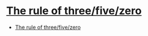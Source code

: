 # [The rule of three/five/zero](https://en.cppreference.com/w/cpp/language/rule_of_three)

- [The rule of three/five/zero](#the-rule-of-threefivezero)
